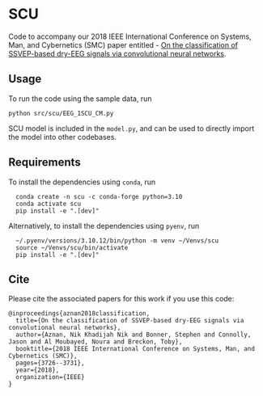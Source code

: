 # SCU

Code to accompany our 2018 IEEE International Conference on Systems, Man, and Cybernetics (SMC) paper entitled -
[On the classification of SSVEP-based dry-EEG signals via convolutional neural networks](https://arxiv.org/pdf/1805.04157.pdf).


## Usage

To run the code using the sample data, run
```
python src/scu/EEG_1SCU_CM.py
```
SCU model is included in the `model.py`, and can be used to directly import the model into other codebases. 

## Requirements
To install the dependencies using `conda`, run

```
  conda create -n scu -c conda-forge python=3.10
  conda activate scu
  pip install -e ".[dev]"
```

Alternatively, to install the dependencies using `pyenv`, run

```
  ~/.pyenv/versions/3.10.12/bin/python -m venv ~/Venvs/scu
  source ~/Venvs/scu/bin/activate
  pip install -e ".[dev]"
```

## Cite

Please cite the associated papers for this work if you use this code:

```
@inproceedings{aznan2018classification,
  title={On the classification of SSVEP-based dry-EEG signals via convolutional neural networks},
  author={Aznan, Nik Khadijah Nik and Bonner, Stephen and Connolly, Jason and Al Moubayed, Noura and Breckon, Toby},
  booktitle={2018 IEEE International Conference on Systems, Man, and Cybernetics (SMC)},
  pages={3726--3731},
  year={2018},
  organization={IEEE}
}

```
